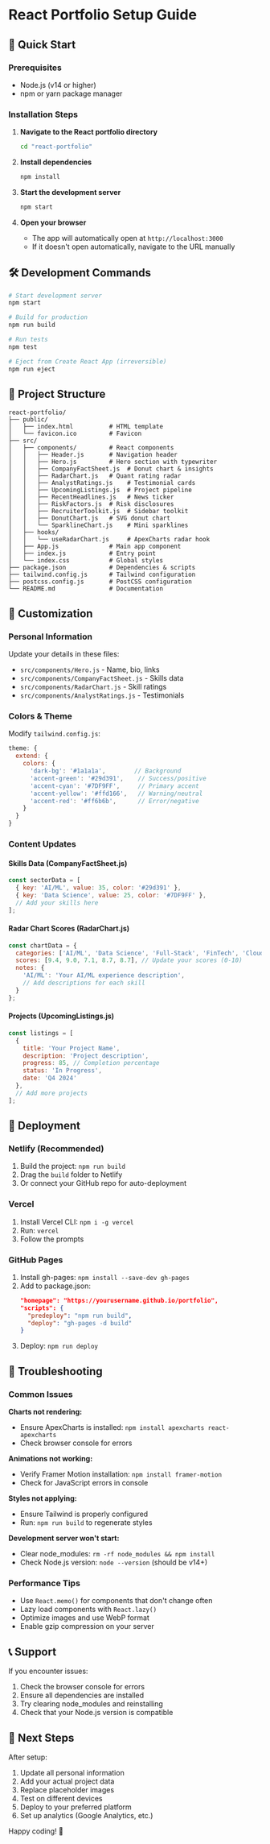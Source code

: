 # React Portfolio Setup Guide

## 🚀 Quick Start

### Prerequisites
- Node.js (v14 or higher)
- npm or yarn package manager

### Installation Steps

1. **Navigate to the React portfolio directory**
   ```bash
   cd "react-portfolio"
   ```

2. **Install dependencies**
   ```bash
   npm install
   ```

3. **Start the development server**
   ```bash
   npm start
   ```

4. **Open your browser**
   - The app will automatically open at `http://localhost:3000`
   - If it doesn't open automatically, navigate to the URL manually

## 🛠️ Development Commands

```bash
# Start development server
npm start

# Build for production
npm run build

# Run tests
npm test

# Eject from Create React App (irreversible)
npm run eject
```

## 📁 Project Structure

```
react-portfolio/
├── public/
│   ├── index.html          # HTML template
│   └── favicon.ico         # Favicon
├── src/
│   ├── components/         # React components
│   │   ├── Header.js       # Navigation header
│   │   ├── Hero.js         # Hero section with typewriter
│   │   ├── CompanyFactSheet.js  # Donut chart & insights
│   │   ├── RadarChart.js   # Quant rating radar
│   │   ├── AnalystRatings.js    # Testimonial cards
│   │   ├── UpcomingListings.js  # Project pipeline
│   │   ├── RecentHeadlines.js   # News ticker
│   │   ├── RiskFactors.js  # Risk disclosures
│   │   ├── RecruiterToolkit.js  # Sidebar toolkit
│   │   ├── DonutChart.js   # SVG donut chart
│   │   └── SparklineChart.js    # Mini sparklines
│   ├── hooks/
│   │   └── useRadarChart.js     # ApexCharts radar hook
│   ├── App.js              # Main app component
│   ├── index.js            # Entry point
│   └── index.css           # Global styles
├── package.json            # Dependencies & scripts
├── tailwind.config.js      # Tailwind configuration
├── postcss.config.js       # PostCSS configuration
└── README.md               # Documentation
```

## 🎨 Customization

### Personal Information
Update your details in these files:
- `src/components/Hero.js` - Name, bio, links
- `src/components/CompanyFactSheet.js` - Skills data
- `src/components/RadarChart.js` - Skill ratings
- `src/components/AnalystRatings.js` - Testimonials

### Colors & Theme
Modify `tailwind.config.js`:
```javascript
theme: {
  extend: {
    colors: {
      'dark-bg': '#1a1a1a',        // Background
      'accent-green': '#29d391',    // Success/positive
      'accent-cyan': '#7DF9FF',     // Primary accent
      'accent-yellow': '#ffd166',   // Warning/neutral
      'accent-red': '#ff6b6b',      // Error/negative
    }
  }
}
```

### Content Updates

#### Skills Data (CompanyFactSheet.js)
```javascript
const sectorData = [
  { key: 'AI/ML', value: 35, color: '#29d391' },
  { key: 'Data Science', value: 25, color: '#7DF9FF' },
  // Add your skills here
];
```

#### Radar Chart Scores (RadarChart.js)
```javascript
const chartData = {
  categories: ['AI/ML', 'Data Science', 'Full-Stack', 'FinTech', 'Cloud/DevOps'],
  scores: [9.4, 9.0, 7.1, 8.7, 8.7], // Update your scores (0-10)
  notes: {
    'AI/ML': 'Your AI/ML experience description',
    // Add descriptions for each skill
  }
};
```

#### Projects (UpcomingListings.js)
```javascript
const listings = [
  {
    title: 'Your Project Name',
    description: 'Project description',
    progress: 85, // Completion percentage
    status: 'In Progress',
    date: 'Q4 2024'
  },
  // Add more projects
];
```

## 🚀 Deployment

### Netlify (Recommended)
1. Build the project: `npm run build`
2. Drag the `build` folder to Netlify
3. Or connect your GitHub repo for auto-deployment

### Vercel
1. Install Vercel CLI: `npm i -g vercel`
2. Run: `vercel`
3. Follow the prompts

### GitHub Pages
1. Install gh-pages: `npm install --save-dev gh-pages`
2. Add to package.json:
   ```json
   "homepage": "https://yourusername.github.io/portfolio",
   "scripts": {
     "predeploy": "npm run build",
     "deploy": "gh-pages -d build"
   }
   ```
3. Deploy: `npm run deploy`

## 🔧 Troubleshooting

### Common Issues

**Charts not rendering:**
- Ensure ApexCharts is installed: `npm install apexcharts react-apexcharts`
- Check browser console for errors

**Animations not working:**
- Verify Framer Motion installation: `npm install framer-motion`
- Check for JavaScript errors in console

**Styles not applying:**
- Ensure Tailwind is properly configured
- Run: `npm run build` to regenerate styles

**Development server won't start:**
- Clear node_modules: `rm -rf node_modules && npm install`
- Check Node.js version: `node --version` (should be v14+)

### Performance Tips
- Use `React.memo()` for components that don't change often
- Lazy load components with `React.lazy()`
- Optimize images and use WebP format
- Enable gzip compression on your server

## 📞 Support

If you encounter issues:
1. Check the browser console for errors
2. Ensure all dependencies are installed
3. Try clearing node_modules and reinstalling
4. Check that your Node.js version is compatible

## 🎯 Next Steps

After setup:
1. Update all personal information
2. Add your actual project data
3. Replace placeholder images
4. Test on different devices
5. Deploy to your preferred platform
6. Set up analytics (Google Analytics, etc.)

Happy coding! 🚀

